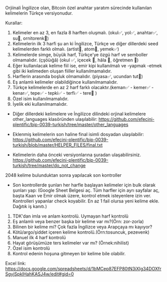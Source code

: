 Orjiinali İngilizce olan, Bitcoin özel anahtar yaratım sürecinde kullanılan kelimelerin Türkçe versiyonudur.

Kurallar:

1. Kelimeler en az 3, en fazla 8 harften oluşmalı. (okul✅, yol✅, anahtar✅, su🚫, ornitorenk🚫)
2. Kelimelerin ilk 3 harfi şu an ki İngilizce, Türkçe ve diğer dillerdeki seed kelimelerden farklı olmalı. (artist🚫, atom🚫, yemek✅)
3. Kelimelerde simge, büyük harf, Türkçe'ye özgü harf ve semboller olmamalıdır. (çşöüığâ) (okul ✅, içecek 🚫, hâla 🚫, öğretmen 🚫)
4. Eğer kullanılacak kelime fiil ise, emir kipi kullanılmalı ve -yapmak -etmek gibi iki kelimeden oluşan fiiller kullanılmamalıdır.
5. Harflerin arasında boşluk olmamalıdır.  (piyasa✅, ucundan tut🚫)
6. Eş anlamlı kelimeler olabildiğince kullanılmamalıdır.
7. Türkçe kelimelerde en az 2 harf farklı olacaktır.(keman✅ - kemer✅ - kenar✅, tepe✅ - tepki✅ - terfi✅ - tere🚫 )
8. Özel isim kullanılmamalıdır.
9. İyelik eki kullanılmamalıdır.

- Diğer dillerdeki kelimelere ve İngilizce dilindeki orjinal kelimelere other_languages klasöründen ulaşılabilir: https://github.com/efecini-plentific/bip-0039-turkish/tree/master/other_languages

- Eklenmiş kelimelerin son haline final isimli dosyadan ulaşılabilir: https://github.com/efecini-plentific/bip-0039-turkish/blob/master/HELPER_FILES/final.txt

- Kelimelerin daha önceki versiyonlarına şuradan ulaşabilirsiniz. https://github.com/efecini-plentific/bip-0039-turkish/tree/master/do_not_change


2048 kelime bulunduktan sonra yapılacak son kontroller
- Son kontrollerde şunları her harfle başlayan kelimeler için bulk olarak şunları yap:
(Google Sheet Belgesi aç. Tüm harfler için ayrı sayfalar aç, başta Kaan ve Emir olmak üzere, kontrol etmek isteyenlere izin ver.
Kontrolleri yapanlar check koyabilir. En az 1 fail olursa yeni kelime ekle. Dağıtık iş kanıtı.)

1. TDK'dan imla ve anlam kontrolü. Uymayan harf kontrolü
2. Eş anlamlı veya benzer başka bir kelime var mı?(Örn: zor-zorla)
3. Bilinen bir kelime mi? Çok fazla İngilizce veya Arapçaya mı kayıyor?
4. Kötü/argo/şiddet içeren kelime kontrolü.(Örn:tosuncuk, pezevenk)
5. Manuel ilk 4 harf kontrolü
6. Hayat görüşümüze ters kelimeler var mı? (Örnek:nihilist)
7. Özel isim kontrolü
8. Kontrol edenin hoşuna gitmeyen bir kelime bile olabilir.

Excel link: https://docs.google.com/spreadsheets/d/1bMCep87EFP80tN3iXIg34DOXfrSgyjSpklHahKASJ4w/edit#gid=0
